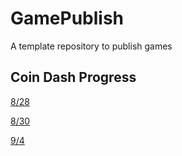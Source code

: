 # GamePublish
A template repository to publish games

## Coin Dash Progress
[8/28](https://wcu-cs-cooperlab.github.io/demo-games-AlexPham0209/CoinDash/8-28)

[8/30](https://wcu-cs-cooperlab.github.io/demo-games-AlexPham0209/CoinDash/8-30)

[9/4](https://wcu-cs-cooperlab.github.io/demo-games-AlexPham0209/CoinDash/9-4)